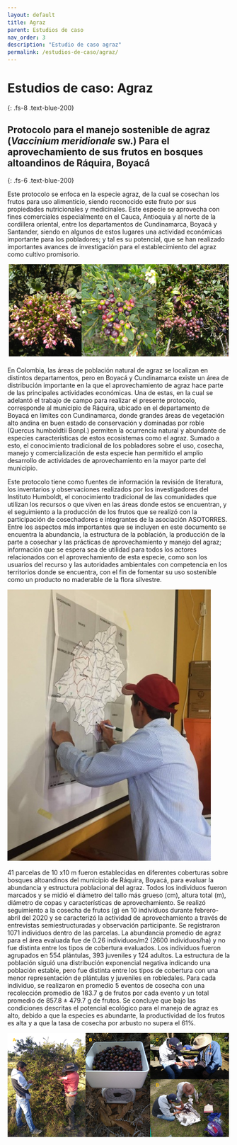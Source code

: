 ```yaml
---
layout: default
title: Agraz
parent: Estudios de caso
nav_order: 3
description: "Estudio de caso agraz"
permalink: /estudios-de-caso/agraz/
---
```



# Estudios de caso: Agraz
{: .fs-8 .text-blue-200}

## Protocolo para el manejo sostenible de agraz (_Vaccinium meridionale_ sw.) Para el aprovechamiento de sus frutos en bosques altoandinos de Ráquira, Boyacá
{: .fs-6 .text-blue-200}

Este protocolo se enfoca en la especie agraz, de la cual se cosechan los frutos para uso alimenticio, siendo reconocido este fruto por sus propiedades nutricionales y medicinales. Este especie se aprovecha con fines comerciales especialmente en el Cauca, Antioquia y al norte de la cordillera oriental, entre los departamentos de Cundinamarca, Boyacá y Santander, siendo en algunos de estos lugares una actividad económicas importante para los pobladores; y tal es su potencial, que se han realizado importantes avances de investigación para el establecimiento del agraz como cultivo promisorio. 


![Figura1. Flores y frutos de agraz](https://raw.githubusercontent.com/lsbarrientos50/guia--especies-no-maderables/main/images/Figura1Agraz.png)

En Colombia, las áreas de población natural de agraz se localizan en distintos departamentos, pero en Boyacá y Cundinamarca existe un área de distribución importante en la que el aprovechamiento de agraz hace parte de las principales actividades económicas. Una de estas, en la cual se adelantó el trabajo de campo para realizar el presente protocolo, corresponde al municipio de Ráquira, ubicado en el departamento de Boyacá en límites con Cundinamarca, donde grandes áreas de vegetación alto andina en buen estado de conservación y dominadas por roble (Quercus humboldtii Bonpl.) permiten la ocurrencia natural y abundante de especies características de estos ecosistemas como el agraz. Sumado a esto, el conocimiento tradicional de los pobladores sobre el uso, cosecha, manejo y comercialización de esta especie han permitido el amplio desarrollo de actividades de aprovechamiento en la mayor parte del municipio.

Este protocolo tiene como fuentes de información la revisión de literatura, los inventarios y observaciones realizados por los investigadores del Instituto Humboldt, el conocimiento tradicional de las comunidades que utilizan los recursos o que viven en las áreas donde estos se encuentran, y el seguimiento a la producción de los frutos que se realizó con la participación de cosechadores e integrantes de la asociación ASOTORRES. Entre los aspectos más importantes que se incluyen en este documento se encuentra la abundancia, la estructura de la población, la producción de la parte a cosechar y las prácticas de aprovechamiento y manejo del agraz; información que se espera sea de utilidad para todos los actores relacionados con el aprovechamiento de esta especie, como son los usuarios del recurso y las autoridades ambientales con competencia en los territorios donde se encuentra, con el fin de fomentar su uso sostenible como un producto no maderable de la flora silvestre. 


![Figura 2. Identificación de áreas de distribución natural de agraz en el municipio de Ráquira, Boyacá, y algunos municipios vecinos a través de cartografía participativa.](https://raw.githubusercontent.com/lsbarrientos50/guia--especies-no-maderables/main/images/Figura2Agraz.png)

41 parcelas de 10 x10 m fueron establecidas en diferentes coberturas sobre bosques altoandinos del municipio de Ráquira, Boyacá, para evaluar la abundancia y estructura poblacional del agraz. Todos los individuos fueron marcados y se midió el diámetro del tallo más grueso (cm), altura total (m), diámetro de copas y características de aprovechamiento. Se realizó seguimiento a la cosecha de frutos (g) en 10 individuos durante febrero-abril del 2020 y se caracterizó la actividad de aprovechamiento a través de entrevistas semiestructuradas y observación participante. Se registraron 1071 individuos dentro de las parcelas. La abundancia promedio de agraz para el área evaluada fue de 0.26 individuos/m2 (2600 individuos/ha) y no fue distinta entre los tipos de cobertura evaluados. Los individuos fueron agrupados en 554 plántulas, 393 juveniles y 124 adultos. La estructura de la población siguió una distribución exponencial negativa indicando una población estable, pero fue distinta entre los tipos de cobertura con una menor representación de plántulas y juveniles en robledales. Para cada individuo, se realizaron en promedio 5 eventos de cosecha con una recolección promedio de 183.7 g de frutos por cada evento y un total promedio de 857.8 ± 479.7 g de frutos. Se concluye que bajo las condiciones descritas el potencial ecológico para el manejo de agraz es alto, debido a que la especies es abundante, la productividad de los frutos es alta y a que la tasa de cosecha por arbusto no supera el 61%.  


![Figura 3. Cosecha, pesado y selección de frutos de agraz en el municipio de Ráquira, Boyacá.](https://raw.githubusercontent.com/lsbarrientos50/guia--especies-no-maderables/main/images/Figura3Agraz.png)
